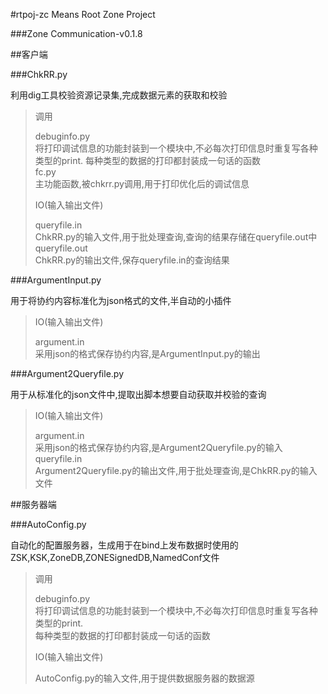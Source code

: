 #rtpoj-zc Means Root Zone Project

###Zone Communication-v0.1.8  

##客户端

###ChkRR.py

利用dig工具校验资源记录集,完成数据元素的获取和校验  
>调用  
>  
>debuginfo.py  
>将打印调试信息的功能封装到一个模块中,不必每次打印信息时重复写各种类型的print.
>每种类型的数据的打印都封装成一句话的函数  
>fc.py  
>主功能函数,被chkrr.py调用,用于打印优化后的调试信息  
>  
>IO(输入输出文件)  
>  
>queryfile.in  
>ChkRR.py的输入文件,用于批处理查询,查询的结果存储在queryfile.out中  
>queryfile.out  
>ChkRR.py的输出文件,保存queryfile.in的查询结果	  

###ArgumentInput.py

用于将协约内容标准化为json格式的文件,半自动的小插件  
>IO(输入输出文件)  
>  
>argument.in  
>采用json的格式保存协约内容,是ArgumentInput.py的输出  
 
###Argument2Queryfile.py

用于从标准化的json文件中,提取出脚本想要自动获取并校验的查询  
>IO(输入输出文件)  
>  
>argument.in  
>采用json的格式保存协约内容,是Argument2Queryfile.py的输入  
>queryfile.in  
>Argument2Queryfile.py的输出文件,用于批处理查询,是ChkRR.py的输入文件  


##服务器端  
  
###AutoConfig.py

自动化的配置服务器，生成用于在bind上发布数据时使用的ZSK,KSK,ZoneDB,ZONESignedDB,NamedConf文件  
>调用  
>  
>debuginfo.py  
>将打印调试信息的功能封装到一个模块中,不必每次打印信息时重复写各种类型的print.  
>每种类型的数据的打印都封装成一句话的函数  
>  
>IO(输入输出文件)  
>  
>AutoConfig.py的输入文件,用于提供数据服务器的数据源



